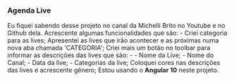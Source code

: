 ### Agenda Live

Eu fiquei sabendo desse projeto no canal da Michelli Brito no Youtube e no Github dela.
Acrescente algumas funcionalidades que são: - Criei categoria para as lives;
Apresentei as lives que irão acontecer e as próximas numa nova aba chamada 'CATEGORIA';
Criei mais um botão no toolbar para informar as descrições das lives que são: - - Nome da Live; - Nome do Canal; - Data da live; - Categorias da live;
Coloquei cores nas descrições das lives e acrescente gênero;
Estou usando o **Angular 10** neste projeto.
